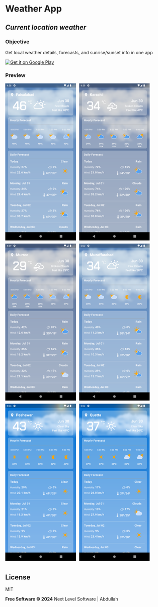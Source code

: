 
# Weather App

## _Current location weather_

  

### Objective

Get local weather details, forecasts, and sunrise/sunset info in one app

  

<a  href="https://play.google.com/store/apps/details?id=com.nls.weatherapp"  target="_blank">

<img  src="https://play.google.com/intl/en_us/badges/static/images/badges/en_badge_web_generic.png"  alt="Get it on Google Play"  width="200"  height="80"  />

</a>

### Preview

<html>
    <div style="display: flex; flex-wrap: wrap;">
      <img style="margin-right: 10px; margin-bottom: 10px;" src="https://github.com/chandabdullah/weather_app_flutter_getx/blob/f01408f11f7ba9e540242bfe08577536e5f00a67/assets/presentation/faisalabad.png" height="500" alt="faisalabad.png"/>
      <img style="margin-right: 10px; margin-bottom: 10px;" src="https://github.com/chandabdullah/weather_app_flutter_getx/blob/f01408f11f7ba9e540242bfe08577536e5f00a67/assets/presentation/karachi.png" height="500" alt="karachi.png"/>
      <img style="margin-right: 10px; margin-bottom: 10px;" src="https://github.com/chandabdullah/weather_app_flutter_getx/blob/f01408f11f7ba9e540242bfe08577536e5f00a67/assets/presentation/murree.png" height="500" alt="murree.png"/>
      <img style="margin-right: 10px; margin-bottom: 10px;" src="https://github.com/chandabdullah/weather_app_flutter_getx/blob/f01408f11f7ba9e540242bfe08577536e5f00a67/assets/presentation/muzaffarabad.png" height="500" alt="muzaffarabad.png"/>
      <img style="margin-right: 10px; margin-bottom: 10px;" src="https://github.com/chandabdullah/weather_app_flutter_getx/blob/f01408f11f7ba9e540242bfe08577536e5f00a67/assets/presentation/peshawar.png" height="500" alt="peshawar.png"/>
      <img style="margin-right: 10px; margin-bottom: 10px;" src="https://github.com/chandabdullah/weather_app_flutter_getx/blob/f01408f11f7ba9e540242bfe08577536e5f00a67/assets/presentation/quetta.png" height="500" alt="quetta.png"/>
    </div>
</html>

## License

MIT

**Free Software © 2024**
Next Level Software | Abdullah